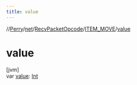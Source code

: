 ```yaml
---
title: value
---
```

//[Perry](../../../../index.html)/[net](../../index.html)/[RecvPacketOpcode](../index.html)/[ITEM_MOVE](index.html)/[value](value.html)



# value



[jvm]\
var [value](value.html): [Int](https://kotlinlang.org/api/latest/jvm/stdlib/kotlin/-int/index.html)




